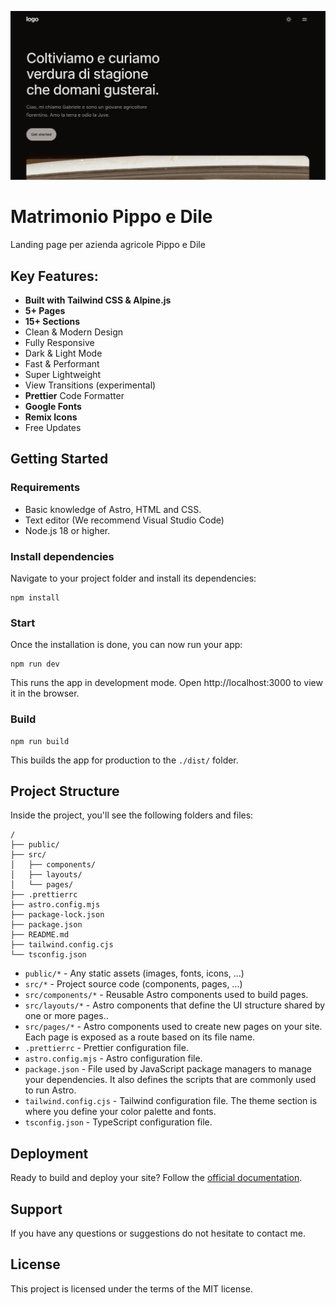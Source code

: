 ![screenshot](screenshots/screenshot-1.png)

# Matrimonio Pippo e Dile

Landing page per azienda agricole Pippo e Dile

## Key Features:

-   **Built with Tailwind CSS & Alpine.js**
-   **5+ Pages**
-   **15+ Sections**
-   Clean & Modern Design
-   Fully Responsive
-   Dark & Light Mode
-   Fast & Performant
-   Super Lightweight
-   View Transitions (experimental)
-   **Prettier** Code Formatter
-   **Google Fonts**
-   **Remix Icons**
-   Free Updates

## Getting Started

### Requirements

-   Basic knowledge of Astro, HTML and CSS.
-   Text editor (We recommend Visual Studio Code)
-   Node.js 18 or higher.

### Install dependencies

Navigate to your project folder and install its dependencies:

```
npm install
```

### Start

Once the installation is done, you can now run your app:

```
npm run dev
```

This runs the app in development mode. Open http://localhost:3000 to view it in the browser.

### Build

```
npm run build
```

This builds the app for production to the `./dist/` folder.

## Project Structure

Inside the project, you'll see the following folders and files:

```
/
├── public/
├── src/
│   ├── components/
│   ├── layouts/
│   └── pages/
├── .prettierrc
├── astro.config.mjs
├── package-lock.json
├── package.json
├── README.md
├── tailwind.config.cjs
└── tsconfig.json
```

-   `public/*` - Any static assets (images, fonts, icons, ...)
-   `src/*` - Project source code (components, pages, ...)
-   `src/components/*` - Reusable Astro components used to build pages.
-   `src/layouts/*` - Astro components that define the UI structure shared by one or more pages..
-   `src/pages/*` - Astro components used to create new pages on your site. Each page is exposed as a route based on its file name.
-   `.prettierrc` - Prettier configuration file.
-   `astro.config.mjs` - Astro configuration file.
-   `package.json` - File used by JavaScript package managers to manage your dependencies. It also defines the scripts that are commonly used to run Astro.
-   `tailwind.config.cjs` - Tailwind configuration file. The theme section is where you define your color palette and fonts.
-   `tsconfig.json` - TypeScript configuration file.

## Deployment

Ready to build and deploy your site? Follow the [official documentation](https://docs.astro.build/en/guides/deploy/).

## Support

If you have any questions or suggestions do not hesitate to contact me.

## License

This project is licensed under the terms of the MIT license.
